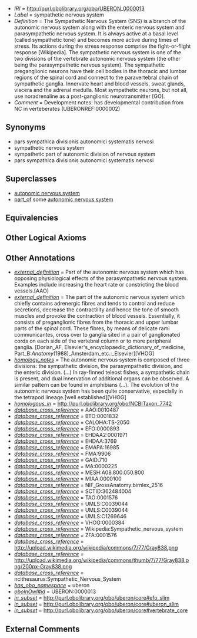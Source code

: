  * *IRI* = http://purl.obolibrary.org/obo/UBERON_0000013
 * *Label* = sympathetic nervous system
 * *Definition* = The Sympathetic Nervous System (SNS) is a branch of the autonomic nervous system along with the enteric nervous system and parasympathetic nervous system. It is always active at a basal level (called sympathetic tone) and becomes more active during times of stress. Its actions during the stress response comprise the fight-or-flight response [Wikipedia]. The sympathetic nervous system is one of the two divisions of the vertebrate autonomic nervous system (the other being the parasympathetic nervous system). The sympathetic preganglionic neurons have their cell bodies in the thoracic and lumbar regions of the spinal cord and connect to the paravertebral chain of sympathetic ganglia. Innervate heart and blood vessels, sweat glands, viscera and the adrenal medulla. Most sympathetic neurons, but not all, use noradrenaline as a post-ganglionic neurotransmitter [GO].
 * *Comment* = Development notes: has developmental contribution from NC in verteberates (UBERONREF:0000002)

## Synonyms

 * pars sympathica divisionis autonomici systematis nervosi
 * sympathetic nervous system
 * sympathetic part of autonomic division of nervous system
 * pars sympathica divisionis autonomici systematis nervosi

## Superclasses

 * [autonomic nervous system](../../UBERON/10/UBERON_0002410.md)
 * [part_of](../../BFO/50/BFO_0000050.md) some [autonomic nervous system](../../UBERON/10/UBERON_0002410.md)

## Equivalencies


## Other Logical Axioms


## Other Annotations

 * *[external_definition](../../UBPROP/01/UBPROP_0000001.md)* = Part of the autonomic nervous system which has opposing physiological effects of the parasympathetic nervous system. Examples include increasing the heart rate or constricting the blood vessels.[AAO]
 * *[external_definition](../../UBPROP/01/UBPROP_0000001.md)* = The part of the autonomic nervous system which chiefly contains adrenergic fibres and tends to control and reduce secretions, decrease the contractility and hence the tone of smooth muscles and provoke the contraction of blood vessels. Essentially, it consists of preganglionic fibres from the thoracic and upper lumbar parts of the spinal cord. These fibres, by means of delicate rami communicantes, cross over to ganglia sited in a pair of ganglionated cords on each side of the vertebral column or to more peripheral ganglia. [Dorian_AF, Elsevier's_encyclopaedic_dictionary_of_medicine, Part_B:_Anatomy_(1988)_Amsterdam_etc.:_Elsevier][VHOG]
 * *[homology_notes](../../UBPROP/03/UBPROP_0000003.md)* = The autonomic nervous system is composed of three divisions: the sympathetic division, the parasympathetic division, and the enteric division. (...) In ray-finned teleost fishes, a sympathetic chain is present, and dual innervation of additional organs can be observed. A similar pattern can be found in amphibians (...). The evolution of the autonomic nervous system has been quite conservative, especially in the tetrapod lineage.[well established][VHOG]
 * *[homologous_in](../../core#homologous/in/core#homologous_in.md)* = http://purl.obolibrary.org/obo/NCBITaxon_7742
 * *[database_cross_reference](../../ef/oboInOwl#hasDbXref.md)* = AAO:0010487
 * *[database_cross_reference](../../ef/oboInOwl#hasDbXref.md)* = BTO:0001832
 * *[database_cross_reference](../../ef/oboInOwl#hasDbXref.md)* = CALOHA:TS-2050
 * *[database_cross_reference](../../ef/oboInOwl#hasDbXref.md)* = EFO:0000893
 * *[database_cross_reference](../../ef/oboInOwl#hasDbXref.md)* = EHDAA2:0001971
 * *[database_cross_reference](../../ef/oboInOwl#hasDbXref.md)* = EHDAA:3769
 * *[database_cross_reference](../../ef/oboInOwl#hasDbXref.md)* = EMAPA:16985
 * *[database_cross_reference](../../ef/oboInOwl#hasDbXref.md)* = FMA:9906
 * *[database_cross_reference](../../ef/oboInOwl#hasDbXref.md)* = GAID:710
 * *[database_cross_reference](../../ef/oboInOwl#hasDbXref.md)* = MA:0000225
 * *[database_cross_reference](../../ef/oboInOwl#hasDbXref.md)* = MESH:A08.800.050.800
 * *[database_cross_reference](../../ef/oboInOwl#hasDbXref.md)* = MIAA:0000100
 * *[database_cross_reference](../../ef/oboInOwl#hasDbXref.md)* = NIF_GrossAnatomy:birnlex_2516
 * *[database_cross_reference](../../ef/oboInOwl#hasDbXref.md)* = SCTID:362484004
 * *[database_cross_reference](../../ef/oboInOwl#hasDbXref.md)* = TAO:0001576
 * *[database_cross_reference](../../ef/oboInOwl#hasDbXref.md)* = UMLS:C0039044
 * *[database_cross_reference](../../ef/oboInOwl#hasDbXref.md)* = UMLS:C0039044
 * *[database_cross_reference](../../ef/oboInOwl#hasDbXref.md)* = UMLS:C1269646
 * *[database_cross_reference](../../ef/oboInOwl#hasDbXref.md)* = VHOG:0000384
 * *[database_cross_reference](../../ef/oboInOwl#hasDbXref.md)* = Wikipedia:Sympathetic_nervous_system
 * *[database_cross_reference](../../ef/oboInOwl#hasDbXref.md)* = ZFA:0001576
 * *[database_cross_reference](../../ef/oboInOwl#hasDbXref.md)* = http://upload.wikimedia.org/wikipedia/commons/7/77/Gray838.png
 * *[database_cross_reference](../../ef/oboInOwl#hasDbXref.md)* = http://upload.wikimedia.org/wikipedia/commons/thumb/7/77/Gray838.png/200px-Gray838.png
 * *[database_cross_reference](../../ef/oboInOwl#hasDbXref.md)* = ncithesaurus:Sympathetic_Nervous_System
 * *[has_obo_namespace](../../ce/oboInOwl#hasOBONamespace.md)* = uberon
 * *[oboInOwl#id](../../id/oboInOwl#id.md)* = UBERON:0000013
 * *[in_subset](../../et/oboInOwl#inSubset.md)* = http://purl.obolibrary.org/obo/uberon/core#efo_slim
 * *[in_subset](../../et/oboInOwl#inSubset.md)* = http://purl.obolibrary.org/obo/uberon/core#uberon_slim
 * *[in_subset](../../et/oboInOwl#inSubset.md)* = http://purl.obolibrary.org/obo/uberon/core#vertebrate_core

## External Comments

